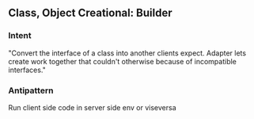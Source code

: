 ##  Class, Object Creational: Builder

### Intent
"Convert the interface of a class into another clients expect. Adapter lets create work together
that couldn't otherwise because of incompatible interfaces."

### Antipattern
Run client side code in server side env or viseversa
